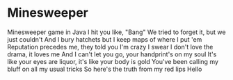 # Minesweeper
Minesweeper game in Java
I hit you like, "Bang"
We tried to forget it, but we just couldn't
And I bury hatchets but I keep maps of where I put 'em
Reputation precedes me, they told you I'm crazy
I swear I don't love the drama, it loves me
And I can't let you go, your handprint's on my soul
It's like your eyes are liquor, it's like your body is gold
You've been calling my bluff on all my usual tricks
So here's the truth from my red lips
Hello
